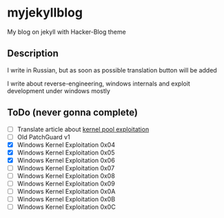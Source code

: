 # myjekyllblog
My blog on jekyll with Hacker-Blog theme

## Description
I write in Russian, but as soon as possible translation button will be added

I write about reverse-engineering, windows internals and exploit development under windows mostly


## ToDo (never gonna complete)
- [ ] Translate article about [kernel pool exploitation](https://media.blackhat.com/bh-dc-11/Mandt/BlackHat_DC_2011_Mandt_kernelpool-wp.pdf)
- [ ] Old PatchGuard v1
- [X] Windows Kernel Exploitation 0x04
- [X] Windows Kernel Exploitation 0x05
- [X] Windows Kernel Exploitation 0x06
- [ ] Windows Kernel Exploitation 0x07
- [ ] Windows Kernel Exploitation 0x08
- [ ] Windows Kernel Exploitation 0x09
- [ ] Windows Kernel Exploitation 0x0A
- [ ] Windows Kernel Exploitation 0x0B
- [ ] Windows Kernel Exploitation 0x0C
